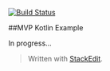 
[![Build Status](https://travis-ci.org/leandroBorgesFerreira/mvp-kotlin-example.svg?branch=master)](https://travis-ci.org/leandroBorgesFerreira/mvp-kotlin-example)

##MVP Kotlin Example

In progress...

> Written with [StackEdit](https://stackedit.io/).